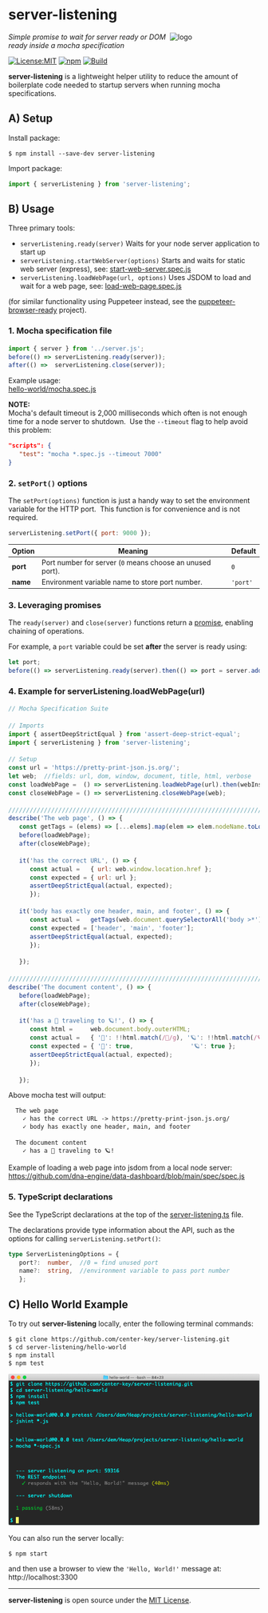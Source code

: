 # server-listening
<img src=https://centerkey.com/graphics/center-key-logo.svg align=right width=180 alt=logo>

_Simple promise to wait for server ready or DOM ready inside a mocha specification_

[![License:MIT](https://img.shields.io/badge/License-MIT-blue.svg)](https://github.com/center-key/server-listening/blob/main/LICENSE.txt)
[![npm](https://img.shields.io/npm/v/server-listening.svg)](https://www.npmjs.com/package/server-listening)
[![Build](https://github.com/center-key/server-listening/actions/workflows/run-spec-on-push.yaml/badge.svg)](https://github.com/center-key/server-listening/actions/workflows/run-spec-on-push.yaml)

**server-listening** is a lightweight helper utility to reduce the amount of boilerplate code
needed to startup servers when running mocha specifications.

## A) Setup
Install package:
```shell
$ npm install --save-dev server-listening
```
Import package:
```javascript
import { serverListening } from 'server-listening';
```

## B) Usage
Three primary tools:
* `serverListening.ready(server)` Waits for your node server application to start up
* `serverListening.startWebServer(options)` Starts and waits for static web server (express), see: [start-web-server.spec.js](spec/start-web-server.spec.js)
* `serverListening.loadWebPage(url, options)` Uses JSDOM to load and wait for a web page, see: [load-web-page.spec.js](spec/load-web-page.spec.js)

(for similar functionality using Puppeteer instead, see the
[puppeteer-browser-ready](https://github.com/center-key/puppeteer-browser-ready) project).

### 1. Mocha specification file
```javascript
import { server } from '../server.js';
before(() => serverListening.ready(server));
after(() =>  serverListening.close(server));
```
Example usage:<br>
[hello-world/mocha.spec.js](hello-world/mocha.spec.js)

**NOTE:**<br>
Mocha's default timeout is 2,000 milliseconds which often is not enough time for a node server to shutdown.&nbsp;
Use the `--timeout` flag to help avoid this problem:
```json
"scripts": {
   "test": "mocha *.spec.js --timeout 7000"
}
```

### 2. `setPort()` options
The `setPort(options)` function is just a handy way to set the environment variable for the
HTTP port.&nbsp; This function is for convenience and is not required.
```javascript
serverListening.setPort({ port: 9000 });
```
| Option    | Meaning                                                   | Default  |
| --------- | --------------------------------------------------------- | -------- |
| **port**  | Port number for server (`0` means choose an unused port). | `0`      |
| **name**  | Environment variable name to store port number.           | `'port'` |

### 3. Leveraging promises
The `ready(server)` and `close(server)` functions return a
[promise](https://developer.mozilla.org/en-US/docs/Web/JavaScript/Guide/Using_promises), enabling
chaining of operations.

For example, a `port` variable could be set **after** the server is ready using:
```javascript
let port;
before(() => serverListening.ready(server).then(() => port = server.address().port));
```

### 4. Example for serverListening.loadWebPage(url)
```javascript
// Mocha Specification Suite

// Imports
import { assertDeepStrictEqual } from 'assert-deep-strict-equal';
import { serverListening } from 'server-listening';

// Setup
const url = 'https://pretty-print-json.js.org/';
let web;  //fields: url, dom, window, document, title, html, verbose
const loadWebPage =  () => serverListening.loadWebPage(url).then(webInst => web = webInst);
const closeWebPage = () => serverListening.closeWebPage(web);

////////////////////////////////////////////////////////////////////////////////
describe('The web page', () => {
   const getTags = (elems) => [...elems].map(elem => elem.nodeName.toLowerCase());
   before(loadWebPage);
   after(closeWebPage);

   it('has the correct URL', () => {
      const actual =   { url: web.window.location.href };
      const expected = { url: url };
      assertDeepStrictEqual(actual, expected);
      });

   it('body has exactly one header, main, and footer', () => {
      const actual =   getTags(web.document.querySelectorAll('body >*'));
      const expected = ['header', 'main', 'footer'];
      assertDeepStrictEqual(actual, expected);
      });

   });

////////////////////////////////////////////////////////////////////////////////
describe('The document content', () => {
   before(loadWebPage);
   after(closeWebPage);

   it('has a 🚀 traveling to 🪐!', () => {
      const html =     web.document.body.outerHTML;
      const actual =   { '🚀': !!html.match(/🚀/g), '🪐': !!html.match(/🪐/g) };
      const expected = { '🚀': true,                '🪐': true };
      assertDeepStrictEqual(actual, expected);
      });

   });
```
Above mocha test will output:
```
  The web page
    ✓ has the correct URL -> https://pretty-print-json.js.org/
    ✓ body has exactly one header, main, and footer

  The document content
    ✓ has a 🚀 traveling to 🪐!
```
Example of loading a web page into jsdom from a local node server:<br>
https://github.com/dna-engine/data-dashboard/blob/main/spec/spec.js

### 5. TypeScript declarations
See the TypeScript declarations at the top of the [server-listening.ts](server-listening.ts) file.

The declarations provide type information about the API, such as the options for calling
`serverListening.setPort()`:
```typescript
type ServerListeningOptions = {
   port?:  number,  //0 = find unused port
   name?:  string,  //environment variable to pass port number
   };
```

## C) Hello World Example
To try out **server-listening** locally, enter the following terminal commands:
```shell
$ git clone https://github.com/center-key/server-listening.git
$ cd server-listening/hello-world
$ npm install
$ npm test
```
<img src=https://raw.githubusercontent.com/center-key/server-listening/main/hello-world/screenshot.png
width=800 alt=screenshot>

You can also run the server locally:
```shell
$ npm start
```
and then use a browser to view the `'Hello, World!'` message at: http://localhost:3300

---
**server-listening** is open source under the [MIT License](LICENSE.txt).
